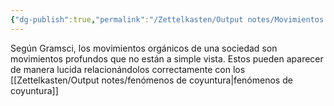 ```yaml
---
{"dg-publish":true,"permalink":"/Zettelkasten/Output notes/Movimientos Orgánicos/","noteIcon":"","created":"2025-06-01T21:53:56.752-04:00"}
---
```



Según Gramsci, los movimientos orgánicos de una sociedad son movimientos profundos que no están a simple vista. Estos pueden aparecer de manera lucida relacionándolos correctamente con los [[Zettelkasten/Output notes/fenómenos de coyuntura\|fenómenos de coyuntura]]


